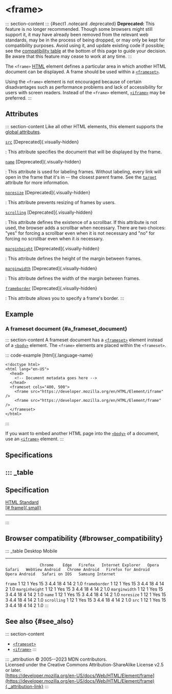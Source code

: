 

# \<frame\>



::: section-content
::: {#sect1 .notecard .deprecated}
**Deprecated:** This feature is no longer recommended. Though some
browsers might still support it, it may have already been removed from
the relevant web standards, may be in the process of being dropped, or
may only be kept for compatibility purposes. Avoid using it, and update
existing code if possible; see the [compatibility
table](#browser_compatibility) at the bottom of this page to guide your
decision. Be aware that this feature may cease to work at any time.
:::

The `<frame>` [HTML](../index) element defines a particular area in
which another HTML document can be displayed. A frame should be used
within a [`<frameset>`](frameset).

Using the `<frame>` element is not encouraged because of certain
disadvantages such as performance problems and lack of accessibility for
users with screen readers. Instead of the `<frame>` element,
[`<iframe>`](iframe) may be preferred.
:::

## Attributes

::: section-content
Like all other HTML elements, this element supports the [global
attributes](../global_attributes).

[`src`](#src) [Deprecated]{.visually-hidden}

:   This attribute specifies the document that will be displayed by the
    frame.

[`name`](#name) [Deprecated]{.visually-hidden}

:   This attribute is used for labeling frames. Without labeling, every
    link will open in the frame that it\'s in -- the closest parent
    frame. See the [`target`](a#target) attribute for more information.

[`noresize`](#noresize) [Deprecated]{.visually-hidden}

:   This attribute prevents resizing of frames by users.

[`scrolling`](#scrolling) [Deprecated]{.visually-hidden}

:   This attribute defines the existence of a scrollbar. If this
    attribute is not used, the browser adds a scrollbar when necessary.
    There are two choices: \"yes\" for forcing a scrollbar even when it
    is not necessary and \"no\" for forcing no scrollbar even when it
    *is* necessary.

[`marginheight`](#marginheight) [Deprecated]{.visually-hidden}

:   This attribute defines the height of the margin between frames.

[`marginwidth`](#marginwidth) [Deprecated]{.visually-hidden}

:   This attribute defines the width of the margin between frames.

[`frameborder`](#frameborder) [Deprecated]{.visually-hidden}

:   This attribute allows you to specify a frame\'s border.
:::

## Example

### A frameset document {#a_frameset_document}

::: section-content
A frameset document has a [`<frameset>`](frameset) element instead of a
[`<body>`](body) element. The `<frame>` elements are placed within the
`<frameset>`.

::: code-example
[html]{.language-name}

``` {signature="SpLGjzNkq/ocs676fZDnt27RQmBOZFvhW30gXqzO3WI=" data-language="html"}
<!doctype html>
<html lang="en-US">
  <head>
    <!-- Document metadata goes here -->
  </head>
  <frameset cols="400, 500">
    <frame src="https://developer.mozilla.org/en/HTML/Element/iframe" />
    <frame src="https://developer.mozilla.org/en/HTML/Element/frame" />
  </frameset>
</html>
```
:::

If you want to embed another HTML page into the [`<body>`](body) of a
document, use an [`<iframe>`](iframe) element.
:::

## Specifications

::: _table
  -----------------------------------------------------------------------------
  Specification
  -----------------------------------------------------------------------------
  [HTML Standard\
  [\#
  frame]{.small}](https://html.spec.whatwg.org/multipage/obsolete.html#frame)

  -----------------------------------------------------------------------------
:::

## Browser compatibility {#browser_compatibility}

::: _table
                   Desktop                                                         Mobile                                                                                   
  ---------------- --------- ------ --------- ------------------- ------- -------- ----------------- ---------------- --------------------- --------------- --------------- ------------------
                   Chrome    Edge   Firefox   Internet Explorer   Opera   Safari   WebView Android   Chrome Android   Firefox for Android   Opera Android   Safari on IOS   Samsung Internet
  `frame`          1         12     1         Yes                 15      3        4.4               18               4                     14              2               1.0
  `frameborder`    1         12     1         Yes                 15      3        4.4               18               4                     14              2               1.0
  `marginheight`   1         12     1         Yes                 15      3        4.4               18               4                     14              2               1.0
  `marginwidth`    1         12     1         Yes                 15      3        4.4               18               4                     14              2               1.0
  `name`           1         12     1         Yes                 15      3        4.4               18               4                     14              2               1.0
  `noresize`       1         12     1         Yes                 15      3        4.4               18               4                     14              2               1.0
  `scrolling`      1         12     1         Yes                 15      3        4.4               18               4                     14              2               1.0
  `src`            1         12     1         Yes                 15      3        4.4               18               4                     14              2               1.0
:::

## See also {#see_also}

::: section-content
-   [`<frameset>`](frameset)
-   [`<iframe>`](iframe)
:::

::: _attribution
© 2005--2023 MDN contributors.\
Licensed under the Creative Commons Attribution-ShareAlike License v2.5
or later.\
[https://developer.mozilla.org/en-US/docs/Web/HTML/Element/frame](https://developer.mozilla.org/en-US/docs/Web/HTML/Element/frame){._attribution-link}
:::

